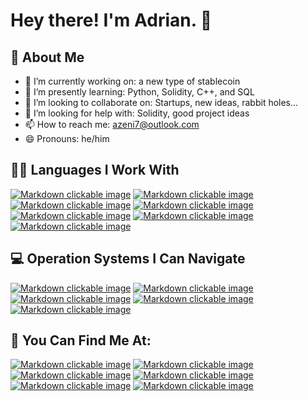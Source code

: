 # Hey there! I'm Adrian. 👋

## 🙂 About Me
- 🔭 I’m currently working on: a new type of stablecoin
- 🌱 I’m presently learning: Python, Solidity, C++, and SQL
- 👯 I’m looking to collaborate on: Startups, new ideas, rabbit holes...
- 🤔 I’m looking for help with: Solidity, good project ideas
- 📫 How to reach me: azeni7@outlook.com
- 😄 Pronouns: he/him

## 👨‍💻 Languages I Work With
[![Markdown clickable image](https://img.shields.io/badge/Python-FFD43B?style=for-the-badge&logo=python&logoColor=darkgreen "Python")](https://www.python.org/)
[![Markdown clickable image](https://img.shields.io/badge/C%2B%2B-00599C?style=for-the-badge&logo=c%2B%2B&logoColor=white "C++")](https://en.wikipedia.org/wiki/C%2B%2B)
[![Markdown clickable image](https://img.shields.io/badge/R-000a8f?style=for-the-badge&logo=r&logoColor=white "R")](https://www.r-project.org/)
[![Markdown clickable image](https://img.shields.io/badge/Solidity-5921af?style=for-the-badge&logo=solidity&logoColor=white "Solidity")](https://soliditylang.org/)
[![Markdown clickable image](https://img.shields.io/badge/MySQL-005C84?style=for-the-badge&logo=mysql&logoColor=white "MySQL")](https://www.mysql.com/)
[![Markdown clickable image](https://img.shields.io/badge/HTML5-E34F26?style=for-the-badge&logo=html5&logoColor=white "HTML5")](https://html.com/html5/)
[![Markdown clickable image](https://img.shields.io/badge/CSS3-1572B6?style=for-the-badge&logo=css3&logoColor=white "CSS3")](https://en.wikipedia.org/wiki/CSS)

## 💻 Operation Systems I Can Navigate
[![Markdown clickable image](https://img.shields.io/badge/Windows-0078D6?style=for-the-badge&logo=windows&logoColor=white "Windows")](https://www.microsoft.com/en-us/windows)
[![Markdown clickable image](https://img.shields.io/badge/mac%20os-000000?style=for-the-badge&logo=apple&logoColor=white "Mac OS")](https://www.apple.com/)
[![Markdown clickable image](https://img.shields.io/badge/Ubuntu-E95420?style=for-the-badge&logo=ubuntu&logoColor=white "Ubuntu")](https://ubuntu.com/)
[![Markdown clickable image](https://img.shields.io/badge/iOS-000000?style=for-the-badge&logo=ios&logoColor=white "iOS")](https://www.apple.com/)
[![Markdown clickable image](https://img.shields.io/badge/Android-3DDC84?style=for-the-badge&logo=android&logoColor=white "Android")](https://www.android.com/)

## 📱 You Can Find Me At:
[![Markdown clickable image](https://img.shields.io/badge/linkedin-0078D6?style=for-the-badge&logo=linkedin&logoColor=white "LinkedIn")](https://www.linkedin.com/in/adrian-zeni/)
[![Markdown clickable image](https://img.shields.io/badge/github-050209?style=for-the-badge&logo=github&logoColor=white "GitHub")](https://github.com/Pr1ncipal)
[![Markdown clickable image](https://img.shields.io/badge/hackerrank-080161?style=for-the-badge&logo=hackerrank&logoColor=green "HackerRank")](https://www.hackerrank.com/azeni7?hr_r=1)
[![Markdown clickable image](https://img.shields.io/badge/leetcode-adadad?style=for-the-badge&logo=leetcode&logoColor=orange "LeetCode")](https://leetcode.com/azeni/)
[![Markdown clickable image](https://img.shields.io/badge/handshake-050209?style=for-the-badge&logo=handshake&logoColor=green "Handshake")](https://app.joinhandshake.com/stu/users/34295858)
[![Markdown clickable image](https://img.shields.io/badge/linktree-050209?style=for-the-badge&logo=linktree&logoColor=green "Other")](https://dot.cards/azeni)
